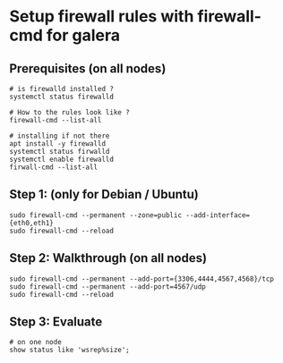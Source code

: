 # Setup firewall rules with firewall-cmd for galera 

## Prerequisites (on all nodes)

```
# is firewalld installed ?
systemctl status firewalld 

# How to the rules look like ? 
firewall-cmd --list-all 

# installing if not there 
apt install -y firewalld
systemctl status firwalld 
systemctl enable firewalld
firwall-cmd --list-all 
```


## Step 1: (only for Debian / Ubuntu) 

```
sudo firewall-cmd --permanent --zone=public --add-interface={eth0,eth1}
sudo firewall-cmd --reload 
```

## Step 2: Walkthrough (on all nodes) 
```
sudo firewall-cmd --permanent --add-port={3306,4444,4567,4568}/tcp
sudo firewall-cmd --permanent --add-port=4567/udp
sudo firewall-cmd --reload
```

## Step 3: Evaluate 

```
# on one node 
show status like 'wsrep%size';
```

